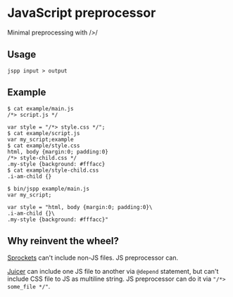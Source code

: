 JavaScript preprocessor
===============
Minimal preprocessing with /*>*/


Usage
----
    jspp input > output

Example
----
    $ cat example/main.js
    /*> script.js */
    
    var style = "/*> style.css */";
    $ cat example/script.js
    var my_script;example
    $ cat example/style.css
    html, body {margin:0; padding:0}
    /*> style-child.css */
    .my-style {background: #fffacc}
    $ cat example/style-child.css
    .i-am-child {}
    
    $ bin/jspp example/main.js
    var my_script;
    
    var style = "html, body {margin:0; padding:0}\
    .i-am-child {}\
    .my-style {background: #fffacc}"


Why reinvent the wheel?
----
[Sprockets](http://github.com/sstephenson/sprockets) can't include non-JS files.
JS preprocessor can.

[Juicer](http://github.com/cjohansen/juicer) can include one JS file to another via
`@depend` statement, but can't include CSS file to JS as multiline string. 
JS preprocessor can do it via `"/*> some_file */"`.
